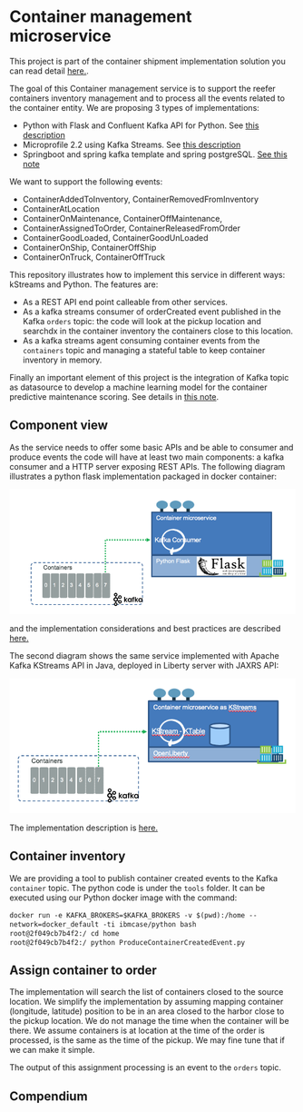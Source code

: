 # Container management microservice

This project is part of the container shipment implementation solution you can read detail [here.](https://ibm-cloud-architecture.github.io/refarch-kc/).

The goal of this Container management service is to support the reefer containers inventory management and to process all the events related to the container entity. We are proposing 3 types of implementations:

* Python with Flask and Confluent Kafka API for Python. See [this description](./flask/README.md)
* Microprofile 2.2 using Kafka Streams. See [this description](./kstreams/README.md)
* Springboot and spring kafka template and spring postgreSQL. [See this note](./springboot/README.md)


We want to support the following events:

* ContainerAddedToInventory, ContainerRemovedFromInventory
* ContainerAtLocation
* ContainerOnMaintenance, ContainerOffMaintenance, 
* ContainerAssignedToOrder, ContainerReleasedFromOrder
* ContainerGoodLoaded, ContainerGoodUnLoaded
* ContainerOnShip, ContainerOffShip
* ContainerOnTruck, ContainerOffTruck

This repository illustrates how to implement this service in different ways: kStreams and Python. The features are:

* As a REST API end point calleable from other services.
* As a kafka streams consumer of orderCreated event published in the Kafka `orders` topic: the code will look at the pickup location and searchdx in the container inventory the containers close to this location. 
* As a kafka streams agent consuming container events from the `containers` topic and managing a stateful table to keep container inventory in memory.

Finally an important element of this project is the integration of Kafka topic as datasource to develop a machine learning model for the container predictive maintenance scoring. See details in [this note](./metrics).

## Component view

As the service needs to offer some basic APIs and be able to consumer and produce events the code will have at least two main components: a kafka consumer and a HTTP server exposing REST APIs. The following diagram illustrates a python flask implementation packaged in docker container:

![](images/flask-container.png)  

and the implementation considerations and best practices are described [here.](./flask/README.md)


The second diagram shows the same service implemented with Apache Kafka KStreams API in Java, deployed in Liberty server with JAXRS API:

![](images/kstreams-container.png)  

The implementation description is [here.](./kstreams/README.md)

## Container inventory

We are providing a tool to publish container created events to the Kafka `container` topic. The python code is under the `tools` folder. It can be executed using our Python docker image with the command:

```shell
docker run -e KAFKA_BROKERS=$KAFKA_BROKERS -v $(pwd):/home --network=docker_default -ti ibmcase/python bash
root@2f049cb7b4f2:/ cd home
root@2f049cb7b4f2:/ python ProduceContainerCreatedEvent.py 
```


## Assign container to order

The implementation will search the list of containers closed to the source location. We simplify the implementation by assuming mapping container (longitude, latitude) position to be in an area closed to the harbor close to the pickup location. We do not manage the time when the container will be there. We assume containers is at location at the time of the order is processed, is the same as the time of the pickup. We may fine tune that if we can make it simple.

The output of this assignment processing is an event to the `orders` topic.


## Compendium

